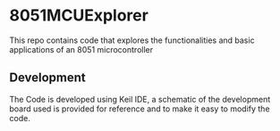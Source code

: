 # 8051MCUExplorer
 This repo contains code that explores the functionalities and basic applications of an 8051 microcontroller 

## Development
The Code is developed using Keil IDE, a schematic of the development board used is provided for reference and to make it easy to modify the code.
